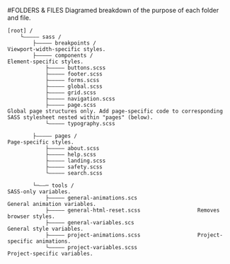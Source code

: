 #FOLDERS & FILES
Diagramed breakdown of the purpose of each folder and file.

	[root] /
		└————— sass /
			├————— breakpoints / 											Viewport-width-specific styles.
			├————— components / 											Element-specific styles.
				├————— buttons.scss
				├————— footer.scss
				├————— forms.scss
				├————— global.scss
				├————— grid.scss
				├————— navigation.scss
				├————— page.scss												Global page structures only. Add page-specific code to corresponding SASS stylesheet nested within "pages" (below).
				└————— typography.scss

			├————— pages / 														Page-specific styles.
				├————— about.scss
				├————— help.scss
				├————— landing.scss
				├————— safety.scss
				└————— search.scss

			└─——─ tools / 														SASS-only variables.
				├————— general-animations.scs						General animation variables.
				├————— general-html-reset.scss					Removes browser styles.
				├————— general-variables.scs						General style variables.
				├————— project-animations.scss					Project-specific animations.
				└————— project-variables.scss						Project-specific variables.
